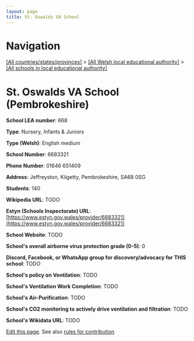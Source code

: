 ```yaml
---
layout: page
title: St. Oswalds VA School
---
```

# Navigation

[[All countries/states/provinces]](../../..) > [[All Welsh local educational authority]](../..) > [[All schools in local educational authority]](..)

# St. Oswalds VA School (Pembrokeshire)

**School LEA number**: 668

**Type**: Nursery, Infants & Juniors

**Type (Welsh)**: English medium

**School Number**: 6683321

**Phone Number**: 01646 651409

**Address**: Jeffreyston, Kilgetty, Pembrokeshire, SA68 0SG

**Students**: 140

**Wikipedia URL**: TODO

**Estyn (Schools Inspectorate) URL**: [https://www.estyn.gov.wales/provider/6683321](https://www.estyn.gov.wales/provider/6683321)

**School Website**: TODO

**School's overall airborne virus protection grade (0-5)**: 0

**Discord, Facebook, or WhatsApp group for discovery/advocacy for THIS school**: TODO

**School's policy on Ventilation**: TODO

**School's Ventilation Work Completion**: TODO

**School's Air-Purification**: TODO

**School's CO2 monitoring to actively drive ventilation and filtration**: TODO

**School's Wikidata URL**: TODO




[Edit this page](https://github.com/ventilate-schools/Wales/edit/prif/./Pembrokeshire/St._Oswalds_VA_School.md). See also [rules for contribution](../../../contribution-rules/)